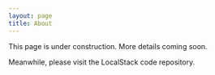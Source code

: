 ```yaml
---
layout: page
title: About
---
```


This page is under construction. More details coming soon.

Meanwhile, please visit the LocalStack code repository.
